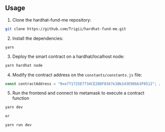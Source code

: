 ## Usage

1. Clone the hardhat-fund-me repository:

```sh
git clone https://github.com/Trigii/hardhat-fund-me.git
```

2. Install the dependencies:

```
yarn
```

3. Deploy the smart contract on a hardhat/localhost node:

```sh
yarn hardhat node
```

4. Modify the contract address on the `constants/constants.js` file:

```javascript
const contractAddress = "0xe7f1725E7734CE288F8367e1Bb143E90bb3F0512"; // here we paste the address of the deployed contract
```

5. Run the frontend and connect to metamask to execute a contract function

```sh
yarn dev

or

yarn run dev
```
